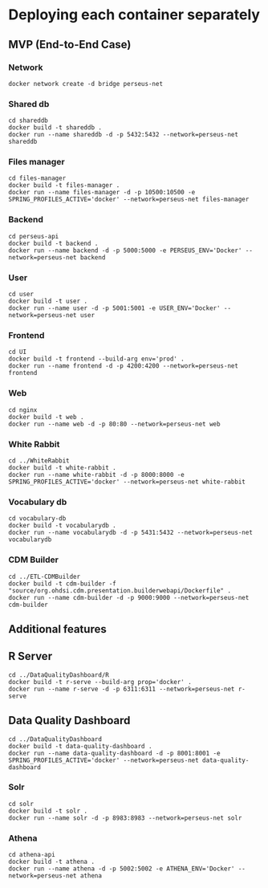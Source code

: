 # Deploying each container separately

## MVP (End-to-End Case)

### Network

    docker network create -d bridge perseus-net

### Shared db

    cd shareddb
    docker build -t shareddb .
    docker run --name shareddb -d -p 5432:5432 --network=perseus-net shareddb

### Files manager

    cd files-manager
    docker build -t files-manager .
    docker run --name files-manager -d -p 10500:10500 -e SPRING_PROFILES_ACTIVE='docker' --network=perseus-net files-manager

### Backend

    cd perseus-api
    docker build -t backend .
    docker run --name backend -d -p 5000:5000 -e PERSEUS_ENV='Docker' --network=perseus-net backend

### User

    cd user
    docker build -t user .
    docker run --name user -d -p 5001:5001 -e USER_ENV='Docker' --network=perseus-net user

### Frontend
    
    cd UI
    docker build -t frontend --build-arg env='prod' .
    docker run --name frontend -d -p 4200:4200 --network=perseus-net frontend

### Web
    
    cd nginx
    docker build -t web .
    docker run --name web -d -p 80:80 --network=perseus-net web

### White Rabbit

    cd ../WhiteRabbit
    docker build -t white-rabbit .
    docker run --name white-rabbit -d -p 8000:8000 -e SPRING_PROFILES_ACTIVE='docker' --network=perseus-net white-rabbit

### Vocabulary db

    cd vocabulary-db
    docker build -t vocabularydb .
    docker run --name vocabularydb -d -p 5431:5432 --network=perseus-net vocabularydb

### CDM Builder
    
    cd ../ETL-CDMBuilder
    docker build -t cdm-builder -f "source/org.ohdsi.cdm.presentation.builderwebapi/Dockerfile" .
    docker run --name cdm-builder -d -p 9000:9000 --network=perseus-net cdm-builder

## Additional features

## R Server

    cd ../DataQualityDashboard/R
    docker build -t r-serve --build-arg prop='docker' .
    docker run --name r-serve -d -p 6311:6311 --network=perseus-net r-serve

## Data Quality Dashboard
    
    cd ../DataQualityDashboard
    docker build -t data-quality-dashboard .
    docker run --name data-quality-dashboard -d -p 8001:8001 -e SPRING_PROFILES_ACTIVE='docker' --network=perseus-net data-quality-dashboard

### Solr

    cd solr
    docker build -t solr .
    docker run --name solr -d -p 8983:8983 --network=perseus-net solr

### Athena

    cd athena-api
    docker build -t athena .
    docker run --name athena -d -p 5002:5002 -e ATHENA_ENV='Docker' --network=perseus-net athena

    
    